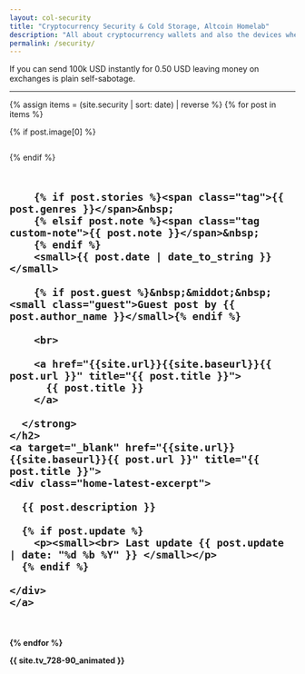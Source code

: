 ```yaml
---
layout: col-security
title: "Cryptocurrency Security & Cold Storage, Altcoin Homelab"
description: "All about cryptocurrency wallets and also the devices where you store them. Tutorials on how to homelab your safe cryptocurrency storage."
permalink: /security/
---
```


<span class="note">If you can send 100k USD instantly for 0.50 USD leaving money on exchanges is plain self-sabotage.</span>

<hr>

{% assign items = (site.security | sort: date) | reverse %}
{% for post in items  %}


<div class="row sec-latest">

  {% if post.image[0] %}
  <div class="twelve columns security-bg">
    <a target="_blank" href="{{site.url}}{{site.baseurl}}{{ post.url }}" title="{{ post.title }}">
      <figure class="thumb">
        <amp-img itemprop="image" src="{{ post.image[0] }}" alt="{{ post.title }}"
        layout="responsive"
        data-original-width="720px" data-original-height="360px"
        width="720px" height="360px">
        </amp-img>
      </figure>
    </a>
  </div>
  {% endif %}

  <div class="twelve columns security-olay">
    <h2>
      <strong>

        {% if post.stories %}<span class="tag">{{ post.genres }}</span>&nbsp;
        {% elsif post.note %}<span class="tag custom-note">{{ post.note }}</span>&nbsp;
        {% endif %}
        <small>{{ post.date | date_to_string }}</small>

        {% if post.guest %}&nbsp;&middot;&nbsp;<small class="guest">Guest post by {{ post.author_name }}</small>{% endif %}

        <br>

        <a href="{{site.url}}{{site.baseurl}}{{ post.url }}" title="{{ post.title }}">
          {{ post.title }}
        </a>

      </strong>
    </h2>
    <a target="_blank" href="{{site.url}}{{site.baseurl}}{{ post.url }}" title="{{ post.title }}">
    <div class="home-latest-excerpt">

      {{ post.description }}

      {% if post.update %}
        <p><small><br> Last update {{ post.update | date: "%d %b %Y" }} </small></p>
      {% endif %}

    </div>
    </a>
  </div>

</div><!-- gtm -->




{% endfor %}

<p>
{{ site.tv_728-90_animated }}
</p>
